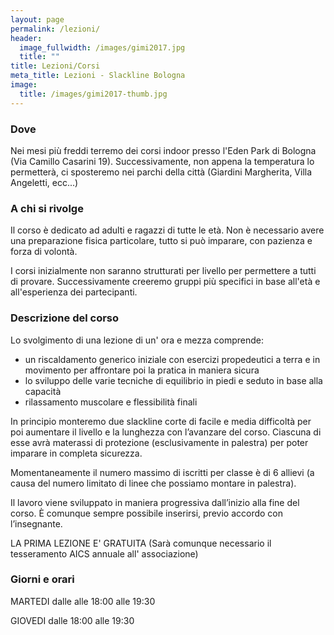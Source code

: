 ```yaml
---
layout: page
permalink: /lezioni/
header:
  image_fullwidth: /images/gimi2017.jpg
  title: ""
title: Lezioni/Corsi
meta_title: Lezioni - Slackline Bologna
image:
  title: /images/gimi2017-thumb.jpg
---
```

### Dove

Nei mesi più freddi terremo dei corsi indoor presso l'Eden Park di Bologna (Via Camillo Casarini 19). Successivamente, non appena la temperatura lo permetterà, ci sposteremo nei parchi della città (Giardini Margherita, Villa Angeletti, ecc...)

### A chi si rivolge

Il corso è dedicato ad adulti e ragazzi di tutte le età. Non è necessario avere una preparazione fisica particolare, tutto si può imparare, con pazienza e forza di volontà.

I corsi inizialmente non saranno strutturati per livello per permettere a tutti di provare. Successivamente creeremo gruppi più specifici in base all'età e all'esperienza dei partecipanti.

### Descrizione del corso 

Lo svolgimento di una lezione di un' ora e mezza comprende: 

* un riscaldamento generico iniziale con esercizi propedeutici a terra e in movimento per affrontare poi la pratica in maniera sicura
* lo sviluppo delle varie tecniche di equilibrio in piedi e seduto in base alla capacità 
* rilassamento muscolare e flessibilità finali

In principio monteremo due slackline corte di facile e media difficoltà per poi aumentare il livello e la lunghezza con l’avanzare del corso. Ciascuna di esse avrà materassi di protezione (esclusivamente in palestra) per poter imparare in completa sicurezza.

Momentaneamente il numero massimo di iscritti per classe è di 6 allievi (a causa del numero limitato di linee che possiamo montare in palestra).

Il lavoro viene sviluppato in maniera progressiva dall’inizio alla fine del corso. È comunque sempre possibile inserirsi, previo accordo con l’insegnante.

LA PRIMA LEZIONE E' GRATUITA (Sarà comunque necessario il tesseramento AICS annuale all' associazione)

### Giorni e orari

MARTEDI dalle alle 18:00 alle 19:30

GIOVEDI dalle 18:00 alle 19:30